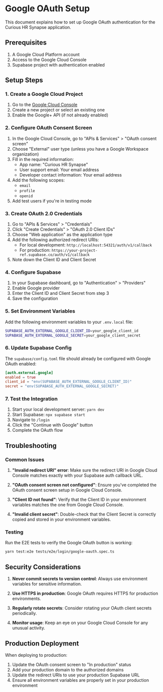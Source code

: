 # Google OAuth Setup

This document explains how to set up Google OAuth authentication for the Curious HR Synapse application.

## Prerequisites

1. A Google Cloud Platform account
2. Access to the Google Cloud Console
3. Supabase project with authentication enabled

## Setup Steps

### 1. Create a Google Cloud Project

1. Go to the [Google Cloud Console](https://console.cloud.google.com/)
2. Create a new project or select an existing one
3. Enable the Google+ API (if not already enabled)

### 2. Configure OAuth Consent Screen

1. In the Google Cloud Console, go to "APIs & Services" > "OAuth consent screen"
2. Choose "External" user type (unless you have a Google Workspace organization)
3. Fill in the required information:
   - App name: "Curious HR Synapse"
   - User support email: Your email address
   - Developer contact information: Your email address
4. Add the following scopes:
   - `email`
   - `profile`
   - `openid`
5. Add test users if you're in testing mode

### 3. Create OAuth 2.0 Credentials

1. Go to "APIs & Services" > "Credentials"
2. Click "Create Credentials" > "OAuth 2.0 Client IDs"
3. Choose "Web application" as the application type
4. Add the following authorized redirect URIs:
   - For local development: `http://localhost:54321/auth/v1/callback`
   - For production: `https://your-project-ref.supabase.co/auth/v1/callback`
5. Note down the Client ID and Client Secret

### 4. Configure Supabase

1. In your Supabase dashboard, go to "Authentication" > "Providers"
2. Enable Google provider
3. Enter the Client ID and Client Secret from step 3
4. Save the configuration

### 5. Set Environment Variables

Add the following environment variables to your `.env.local` file:

```bash
SUPABASE_AUTH_EXTERNAL_GOOGLE_CLIENT_ID=your_google_client_id
SUPABASE_AUTH_EXTERNAL_GOOGLE_SECRET=your_google_client_secret
```

### 6. Update Supabase Config

The `supabase/config.toml` file should already be configured with Google OAuth enabled:

```toml
[auth.external.google]
enabled = true
client_id = "env(SUPABASE_AUTH_EXTERNAL_GOOGLE_CLIENT_ID)"
secret = "env(SUPABASE_AUTH_EXTERNAL_GOOGLE_SECRET)"
```

### 7. Test the Integration

1. Start your local development server: `yarn dev`
2. Start Supabase: `npx supabase start`
3. Navigate to `/login`
4. Click the "Continue with Google" button
5. Complete the OAuth flow

## Troubleshooting

### Common Issues

1. **"Invalid redirect URI" error**: Make sure the redirect URI in Google Cloud Console matches exactly with your Supabase auth callback URL.

2. **"OAuth consent screen not configured"**: Ensure you've completed the OAuth consent screen setup in Google Cloud Console.

3. **"Client ID not found"**: Verify that the Client ID in your environment variables matches the one from Google Cloud Console.

4. **"Invalid client secret"**: Double-check that the Client Secret is correctly copied and stored in your environment variables.

### Testing

Run the E2E tests to verify the Google OAuth button is working:

```bash
yarn test:e2e tests/e2e/login/google-oauth.spec.ts
```

## Security Considerations

1. **Never commit secrets to version control**: Always use environment variables for sensitive information.

2. **Use HTTPS in production**: Google OAuth requires HTTPS for production environments.

3. **Regularly rotate secrets**: Consider rotating your OAuth client secrets periodically.

4. **Monitor usage**: Keep an eye on your Google Cloud Console for any unusual activity.

## Production Deployment

When deploying to production:

1. Update the OAuth consent screen to "In production" status
2. Add your production domain to the authorized domains
3. Update the redirect URIs to use your production Supabase URL
4. Ensure all environment variables are properly set in your production environment
